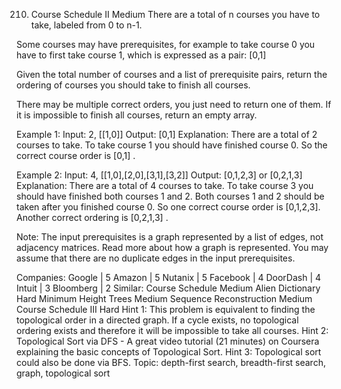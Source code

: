 210. Course Schedule II
Medium
There are a total of n courses you have to take, labeled from 0 to n-1.

Some courses may have prerequisites, for example to take course 0 you have to first take course 1, which is expressed as a pair: [0,1]

Given the total number of courses and a list of prerequisite pairs, return the ordering of courses you should take to finish all courses.

There may be multiple correct orders, you just need to return one of them. If it is impossible to finish all courses, return an empty array.

Example 1:
Input: 2, [[1,0]] 
Output: [0,1]
Explanation: There are a total of 2 courses to take. To take course 1 you should have finished course 0. So the correct course order is [0,1] .

Example 2:
Input: 4, [[1,0],[2,0],[3,1],[3,2]]
Output: [0,1,2,3] or [0,2,1,3]
Explanation: There are a total of 4 courses to take. To take course 3 you should have finished both courses 1 and 2. Both courses 1 and 2 should be taken after you finished course 0. So one correct course order is [0,1,2,3]. Another correct ordering is [0,2,1,3] .

Note:
The input prerequisites is a graph represented by a list of edges, not adjacency matrices. Read more about how a graph is represented.
You may assume that there are no duplicate edges in the input prerequisites.

Companies:
Google | 5 Amazon | 5 Nutanix | 5 Facebook | 4 DoorDash | 4 Intuit | 3 Bloomberg | 2
Similar:
Course Schedule Medium
Alien Dictionary Hard
Minimum Height Trees Medium
Sequence Reconstruction Medium
Course Schedule III Hard
Hint 1:
This problem is equivalent to finding the topological order in a directed graph. If a cycle exists, no topological ordering exists and therefore it will be impossible to take all courses.
Hint 2:
Topological Sort via DFS - A great video tutorial (21 minutes) on Coursera explaining the basic concepts of Topological Sort.
Hint 3:
Topological sort could also be done via BFS.
Topic: depth-first search, breadth-first search, graph, topological sort
